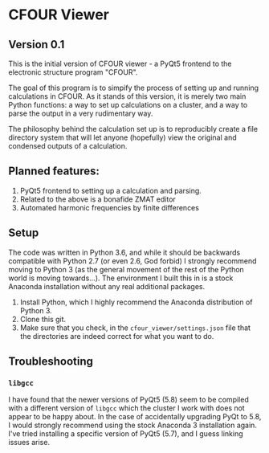 # CFOUR Viewer

## Version 0.1

This is the initial version of CFOUR viewer - a PyQt5 frontend to the electronic structure program "CFOUR".

The goal of this program is to simpify the process of setting up and running calculations in CFOUR. As it stands of this version, it is merely two main Python functions: a way to set up calculations on a cluster, and a way to parse the output in a very rudimentary way.

The philosophy behind the calculation set up is to reproducibly create a file directory system that will let anyone (hopefully) view the original and condensed outputs of a calculation.

## Planned features:

1. PyQt5 frontend to setting up a calculation and parsing.
2. Related to the above is a bonafide ZMAT editor
3. Automated harmonic frequencies by finite differences

## Setup

The code was written in Python 3.6, and while it should be backwards compatible with Python 2.7 (or even 2.6, God forbid) I strongly recommend moving to Python 3 (as the general movement of the rest of the Python world is moving towards...). The environment I built this in is a stock Anaconda installation without any real additional packages.

1. Install Python, which I highly recommend the Anaconda distribution of Python 3.
2. Clone this git.
3. Make sure that you check, in the `cfour_viewer/settings.json` file that the directories are indeed correct for what you want to do.


## Troubleshooting

### `libgcc`

I have found that the newer versions of PyQt5 (5.8) seem to be compiled with a different version of `libgcc` which the cluster I work with does not appear to be happy about. In the case of accidentally upgrading PyQt to 5.8, I would strongly recommend using the stock Anaconda 3 installation again. I've tried installing a specific version of PyQt5 (5.7), and I guess linking issues arise.
